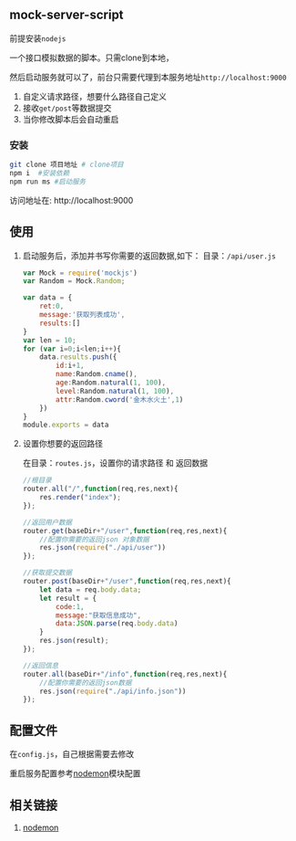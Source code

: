 ## mock-server-script

前提安装`nodejs`

一个接口模拟数据的脚本。只需clone到本地，

然后启动服务就可以了，前台只需要代理到本服务地址`http://localhost:9000`

1. 自定义请求路径，想要什么路径自己定义
2. 接收`get/post`等数据提交
3. 当你修改脚本后会自动重启

### 安装

```bash
git clone 项目地址 # clone项目
npm i  #安装依赖
npm run ms #启动服务
```

访问地址在: http://localhost:9000

## 使用

1. 启动服务后，添加并书写你需要的返回数据,如下：
    目录：`/api/user.js`
    ```javascript
    var Mock = require('mockjs')
    var Random = Mock.Random;

    var data = {
        ret:0,
        message:'获取列表成功',
        results:[]
    }
    var len = 10;
    for (var i=0;i<len;i++){
        data.results.push({
            id:i+1,
            name:Random.cname(),
            age:Random.natural(1, 100),
            level:Random.natural(1, 100),
            attr:Random.cword('金木水火土',1)
        })
    }
    module.exports = data
    ```
2. 设置你想要的返回路径
    
    在目录：`routes.js`，设置你的请求路径 和 返回数据
    ```javascript
    //根目录
    router.all("/",function(req,res,next){
        res.render("index");
    });

    //返回用户数据
    router.get(baseDir+"/user",function(req,res,next){
        //配置你需要的返回json 对象数据
        res.json(require("./api/user"))
    });

    //获取提交数据
    router.post(baseDir+"/user",function(req,res,next){
        let data = req.body.data;
        let result = {
            code:1,
            message:"获取信息成功",
            data:JSON.parse(req.body.data)
        }
        res.json(result);
    });

    //返回信息
    router.all(baseDir+"/info",function(req,res,next){
        //配置你需要的返回json数据
        res.json(require("./api/info.json"))
    });
    ```

## 配置文件

在`config.js`，自己根据需要去修改

重启服务配置参考[nodemon](https://github.com/remy/nodemon)模块配置

## 相关链接

1. [nodemon](https://github.com/remy/nodemon)
